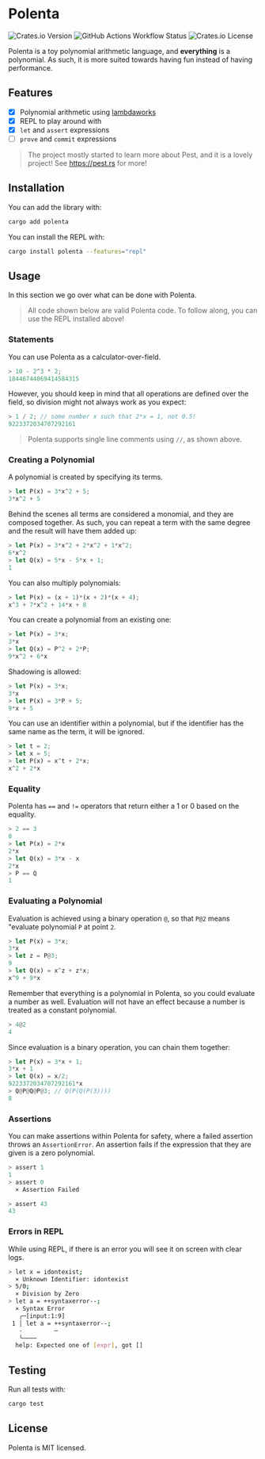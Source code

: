 # Polenta

![Crates.io Version](https://img.shields.io/crates/v/polenta)
![GitHub Actions Workflow Status](https://img.shields.io/github/actions/workflow/status/erhant/polenta/tests.yml?label=tests)
![Crates.io License](https://img.shields.io/crates/l/polenta)

Polenta is a toy polynomial arithmetic language, and **everything** is a polynomial. As such, it is more suited towards having fun instead of having performance.

## Features

- [x] Polynomial arithmetic using [lambdaworks](https://github.com/lambdaclass/lambdaworks)
- [x] REPL to play around with
- [x] `let` and `assert` expressions
- [ ] `prove` and `commit` expressions

> The project mostly started to learn more about Pest, and it is a lovely project! See <https://pest.rs> for more!

## Installation

You can add the library with:

```sh
cargo add polenta
```

You can install the REPL with:

```sh
cargo install polenta --features="repl"
```

## Usage

In this section we go over what can be done with Polenta.

> All code shown below are valid Polenta code. To follow along, you can use the REPL installed above!

### Statements

You can use Polenta as a calculator-over-field.

```rs
> 10 - 2^3 * 2;
18446744069414584315
```

However, you should keep in mind that all operations are defined over the field, so division might not always work as you expect:

```rs
> 1 / 2; // some number x such that 2*x = 1, not 0.5!
9223372034707292161
```

> Polenta supports single line comments using `//`, as shown above.

### Creating a Polynomial

A polynomial is created by specifying its terms.

```rs
> let P(x) = 3*x^2 + 5;
3*x^2 + 5
```

Behind the scenes all terms are considered a monomial, and they are composed together. As such, you can repeat a term with the same degree and the result will have them added up:

```rs
> let P(x) = 3*x^2 + 2*x^2 + 1*x^2;
6*x^2
> let Q(x) = 5*x - 5*x + 1;
1
```

You can also multiply polynomials:

```rs
> let P(x) = (x + 1)*(x + 2)*(x + 4);
x^3 + 7*x^2 + 14*x + 8
```

You can create a polynomial from an existing one:

```rs
> let P(x) = 3*x;
3*x
> let Q(x) = P^2 + 2*P;
9*x^2 + 6*x
```

Shadowing is allowed:

```rs
> let P(x) = 3*x;
3*x
> let P(x) = 3*P + 5;
9*x + 5
```

You can use an identifier within a polynomial, but if the identifier has the same name as the term, it will be ignored.

```rs
> let t = 2;
> let x = 5;
> let P(x) = x^t + 2*x;
x^2 + 2*x
```

### Equality

Polenta has `==` and `!=` operators that return either a 1 or 0 based on the equality.

```rs
> 2 == 3
0
> let P(x) = 2*x
2*x
> let Q(x) = 3*x - x
2*x
> P == Q
1
```

### Evaluating a Polynomial

Evaluation is achieved using a binary operation `@`, so that `P@2` means "evaluate polynomial `P` at point `2`.

```rs
> let P(x) = 3*x;
3*x
> let z = P@3;
9
> let Q(x) = x^z + z*x;
x^9 + 9*x
```

Remember that everything is a polynomial in Polenta, so you could evaluate a number as well. Evaluation will not have an effect because a number is treated as a constant polynomial.

```rs
> 4@2
4
```

Since evaluation is a binary operation, you can chain them together:

```rs
> let P(x) = 3*x + 1;
3*x + 1
> let Q(x) = x/2;
9223372034707292161*x
> Q@P@Q@P@3; // Q(P(Q(P(3))))
8
```

### Assertions

You can make assertions within Polenta for safety, where a failed assertion throws an `AssertionError`.
An assertion fails if the expression that they are given is a zero polynomial.

```rs
> assert 1
1
> assert 0
  × Assertion Failed

> assert 43
43
```

### Errors in REPL

While using REPL, if there is an error you will see it on screen with clear logs.

```sh
> let x = idontexist;
  × Unknown Identifier: idontexist
> 5/0;
  × Division by Zero
> let a = ++syntaxerror--;
  × Syntax Error
   ╭─[input:1:9]
 1 │ let a = ++syntaxerror--;
   ·         ─
   ╰────
  help: Expected one of [expr], got []
```

## Testing

Run all tests with:

```sh
cargo test
```

## License

Polenta is MIT licensed.
